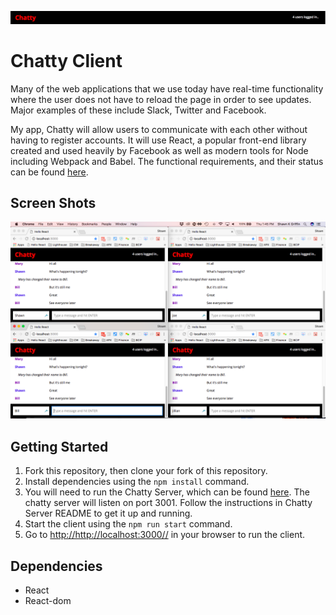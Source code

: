 ![Chatty](https://github.com/shawnkgriffin/lighthouse-chatty/blob/master/docs/Titlebar.png)
# Chatty Client

Many of the web applications that we use today have real-time functionality where the user does not have to reload the page in order to see updates. Major examples of these include Slack, Twitter and Facebook.

My app, Chatty will allow users to communicate with each other without having to register accounts. It will use React, a popular front-end library created and used heavily by Facebook as well as modern tools for Node including Webpack and Babel.
The functional requirements, and their status can be found [here](https://github.com/shawnkgriffin/lighthouse-chatty/blob/master/docs/Functional%20Requirements.md). 

## Screen Shots
![4 Users](https://github.com/shawnkgriffin/lighthouse-chatty/blob/master/docs/Screenshot.png "Sample Session.")


## Getting Started

1. Fork this repository, then clone your fork of this repository.
2. Install dependencies using the `npm install` command.
3. You will need to run the Chatty Server, which can be found [here](https://github.com/shawnkgriffin/lighthouse-chatty-server). The chatty server will listen on port 3001. Follow the instructions in Chatty Server README to get it up and running. 
4. Start the client using the `npm run start` command. 
5. Go to <http://http://localhost:3000//> in your browser to run the client. 

## Dependencies

- React
- React-dom